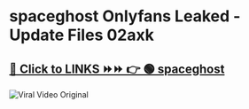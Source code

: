 
 # spaceghost Onlyfans Leaked - Update Files 02axk

## <h2><a href="https://clipsfans.com/spaceghost&ref=git">🔗 Click to LINKS ⏩⏩ 👉 🟢 spaceghost </a></h2>

<a href="https://clipsfans.com/spaceghost&ref=git" rel="nofollow" data-target="animated-image.originalLink"><img src="https://i.ibb.co.com/xMMVF88/686577567.gif" alt="Viral Video Original" style="max-width: 100%; display: inline-block;" data-target="animated-image.originalImage"></a>

